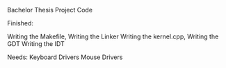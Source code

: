 Bachelor Thesis Project Code

Finished:

Writing the Makefile,
Writing the Linker
Writing the kernel.cpp,
Writing the GDT
Writing the IDT

Needs:
Keyboard Drivers
Mouse Drivers

